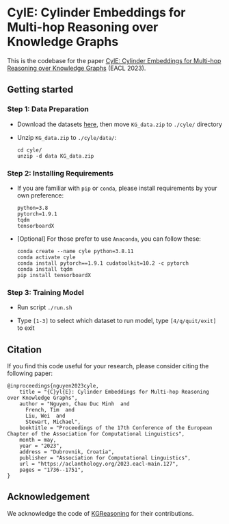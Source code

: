 # CylE: Cylinder Embeddings for Multi-hop Reasoning over Knowledge Graphs

This is the codebase for the paper [CylE: Cylinder Embeddings for Multi-hop Reasoning over Knowledge Graphs](https://aclanthology.org/2023.eacl-main.127/) (EACL 2023).

## Getting started

### Step 1: Data Preparation

- Download the datasets [here](http://snap.stanford.edu/betae/KG_data.zip), then move `KG_data.zip` to `./cyle/` directory

- Unzip `KG_data.zip` to `./cyle/data/`:
  ```
  cd cyle/
  unzip -d data KG_data.zip
  ```

### Step 2: Installing Requirements

- If you are familiar with `pip` or `conda`, please install requirements by your own preference:

  ```
  python=3.8
  pytorch=1.9.1
  tqdm
  tensorboardX
  ```

- [Optional] For those prefer to use `Anaconda`, you can follow these:
  ```
  conda create --name cyle python=3.8.11
  conda activate cyle
  conda install pytorch==1.9.1 cudatoolkit=10.2 -c pytorch
  conda install tqdm
  pip install tensorboardX
  ```

<!-- conda install pytorch==1.9.1 torchvision==0.10.1 torchaudio==0.9.1 cudatoolkit=10.2 -c pytorch -->

### Step 3: Training Model

- Run script `./run.sh`

- Type `[1-3]` to select which dataset to run model, type `[4/q/quit/exit]` to exit

## Citation

If you find this code useful for your research, please consider citing the following paper:

```
@inproceedings{nguyen2023cyle,
    title = "{C}yl{E}: Cylinder Embeddings for Multi-hop Reasoning over Knowledge Graphs",
    author = "Nguyen, Chau Duc Minh  and
      French, Tim  and
      Liu, Wei  and
      Stewart, Michael",
    booktitle = "Proceedings of the 17th Conference of the European Chapter of the Association for Computational Linguistics",
    month = may,
    year = "2023",
    address = "Dubrovnik, Croatia",
    publisher = "Association for Computational Linguistics",
    url = "https://aclanthology.org/2023.eacl-main.127",
    pages = "1736--1751",
}
```

## Acknowledgement

We acknowledge the code of [KGReasoning](https://github.com/snap-stanford/KGReasoning) for their contributions.
